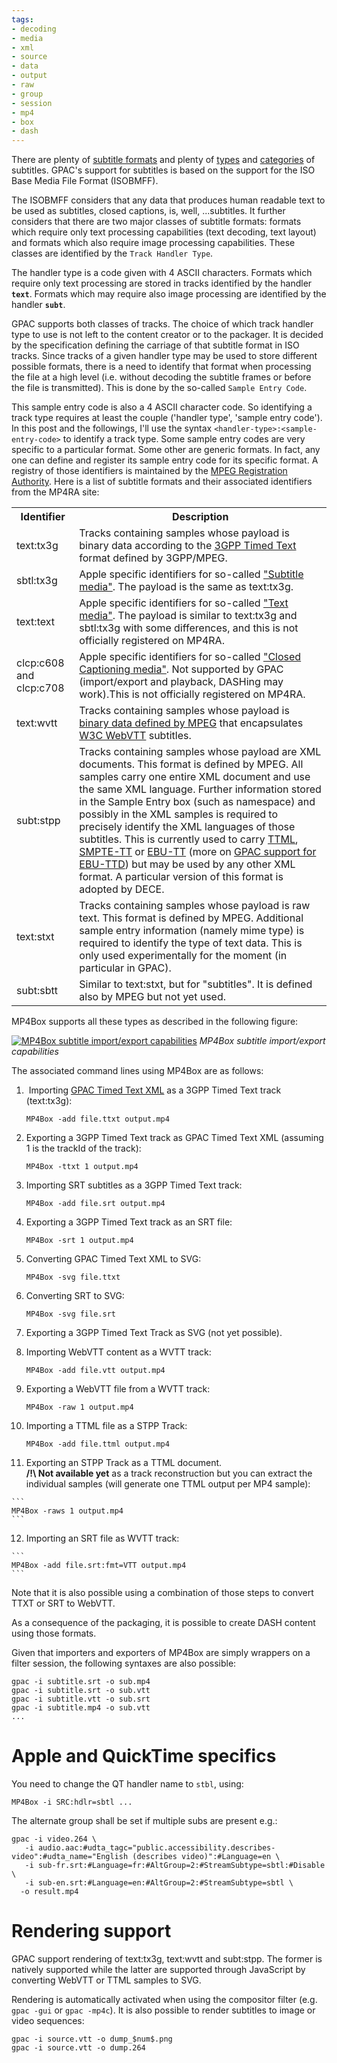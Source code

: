```yaml
---
tags:
- decoding
- media
- xml
- source
- data
- output
- raw
- group
- session
- mp4
- box
- dash
---
```


There are plenty of [subtitle formats](http://en.wikipedia.org/wiki/Subtitle_(captioning)#Subtitle_formats) and plenty of [types](http://en.wikipedia.org/wiki/Subtitle_(captioning)#Types) and [categories](http://en.wikipedia.org/wiki/Subtitle_(captioning)#Categories) of subtitles. GPAC's support for subtitles is based on the support for the ISO Base Media File Format (ISOBMFF). 

The ISOBMFF considers that any data that produces human readable text to be used as subtitles, closed captions, is, well, ...subtitles. It further considers that there are two major classes of subtitle formats: formats which require only text processing capabilities (text decoding, text layout) and formats which also require image processing capabilities. These classes are identified by the `Track Handler Type`.

The handler type is a code given with 4 ASCII characters. Formats which require only text processing are stored in tracks identified by the handler **`text`**. Formats which may require also image processing are identified by the handler **`subt`**. 

GPAC supports both classes of tracks. The choice of which track handler type to use is not left to the content creator or to the packager. It is decided by the specification defining the carriage of that subtitle format in ISO tracks. Since tracks of a given handler type may be used to store different possible formats, there is a need to identify that format when processing the file at a high level (i.e. without decoding the subtitle frames or before the file is transmitted). This is done by the so-called `Sample Entry Code`.

This sample entry code is also a 4 ASCII character code. So identifying a track type requires at least the couple ('handler type', 'sample entry code'). In this post and the followings, I'll use the syntax `<handler-type>:<sample-entry-code>` to identify a track type. Some sample entry codes are very specific to a particular format. Some other are generic formats. In fact, any one can define and register its sample entry code for its specific format. A registry of those identifiers is maintained by the [MPEG Registration Authority](https://mp4ra.org/#/codecs). Here is a list of subtitle formats and their associated identifiers from the MP4RA site:

<table>

<tbody>

<tr>

<th>Identifier</th>

<th style="text-align: center">Description</th>

</tr>

<tr>

<td>text:tx3g</td>

<td>Tracks containing samples whose payload is binary data according to the <a href="http://www.etsi.org/deliver/etsi_ts/126200_126299/126245/11.00.00_60/ts_126245v110000p.pdf">3GPP Timed Text</a> format defined by 3GPP/MPEG.</td>

</tr>

<tr>

<td>sbtl:tx3g</td>

<td>Apple specific identifiers for so-called <a href="https://developer.apple.com/library/mac/documentation/quicktime/qtff/QTFFChap3/qtff3.html">"Subtitle media"</a>. The payload is the same as text:tx3g.</td>

</tr>

<tr>

<td>text:text</td>

<td>Apple specific identifiers for so-called <a href="https://developer.apple.com/library/mac/documentation/quicktime/qtff/QTFFChap3/qtff3.html">"Text media"</a>. The payload is similar to text:tx3g and sbtl:tx3g with some differences, and this is not officially registered on MP4RA.</td>

</tr>

<tr>

<td>clcp:c608 and clcp:c708</td>

<td>Apple specific identifiers for so-called <a href="https://developer.apple.com/library/mac/documentation/quicktime/qtff/QTFFChap3/qtff3.html">"Closed Captioning media"</a>. Not supported by GPAC (import/export and playback, DASHing may work).This is not officially registered on MP4RA.</td>

</tr>

<tr>

<td>text:wvtt</td>

<td>Tracks containing samples whose payload is <a href="http://www.iso.org/iso/home/store/catalogue_tc/catalogue_detail.htm?csnumber=63107">binary data defined by MPEG</a> that encapsulates <a href="https://w3c.github.io/webvtt/">W3C WebVTT</a> subtitles.</td>

</tr>

<tr>

<td>subt:stpp</td>

<td>Tracks containing samples whose payload are XML documents. This format is defined by MPEG. All samples carry one entire XML document and use the same XML language. Further information stored in the Sample Entry box (such as namespace) and possibly in the XML samples is required to precisely identify the XML languages of those subtitles. This is currently used to carry <a href="http://www.w3.org/TR/ttaf1-dfxp/">TTML</a>, <a href="https://www.smpte.org/sites/default/files/st2052-1-2010.pdf">SMPTE-TT</a> or <a href="https://tech.ebu.ch/docs/tech/tech3381.pdf">EBU-TT</a> (more on <a href="EBU-TTD-support-in-GPAC">GPAC support for EBU-TTD</a>) but may be used by any other XML format. A particular version of this format is adopted by DECE.</td>

</tr>

<tr>

<td>text:stxt</td>

<td>Tracks containing samples whose payload is raw text. This format is defined by MPEG. Additional sample entry information (namely mime type) is required to identify the type of text data. This is only used experimentally for the moment (in particular in GPAC).</td>

</tr>

<tr>

<td>subt:sbtt</td>

<td>Similar to text:stxt, but for "subtitles". It is defined also by MPEG but not yet used.</td>

</tr>

</tbody>

</table>

MP4Box supports all these types as described in the following figure:

[![MP4Box subtitle import/export capabilities](https://gpac.io/files/2014/09/mp4box-subtitle-support.png)](https://gpac.io/files/2014/09/mp4box-subtitle-support.png)
_MP4Box subtitle import/export capabilities_

The associated command lines using MP4Box are as follows:

1.   Importing [GPAC Timed Text XML](TTXT-Format-Documentation) as a 3GPP Timed Text track (text:tx3g):
    
    ```
    MP4Box -add file.ttxt output.mp4
    ```
    
2.  Exporting a 3GPP Timed Text track as GPAC Timed Text XML (assuming 1 is the trackId of the track):
    
    ```
    MP4Box -ttxt 1 output.mp4
    ```
    
3.  Importing SRT subtitles as a 3GPP Timed Text track:
    
    ```
    MP4Box -add file.srt output.mp4
    ```
    
4.  Exporting a 3GPP Timed Text track as an SRT file:
    
    ```
    MP4Box -srt 1 output.mp4
    ```
    
5.  Converting GPAC Timed Text XML to SVG:
    
    ```
    MP4Box -svg file.ttxt
    ```
    
6.  Converting SRT to SVG:
    
    ```
    MP4Box -svg file.srt
    ```
    
7.  Exporting a 3GPP Timed Text Track as SVG (not yet possible).
8.  Importing WebVTT content as a WVTT track:
    
    ```
    MP4Box -add file.vtt output.mp4
    ```
    
9.  Exporting a WebVTT file from a WVTT track:
    
    ```
    MP4Box -raw 1 output.mp4
    ```
    
10. Importing a TTML file as a STPP Track:

    ```
    MP4Box -add file.ttml output.mp4
    ```
    
11.  Exporting an STPP Track as a TTML document.  
    **/!\\ Not available yet** as a track reconstruction but you can extract the individual samples (will generate one TTML output per MP4 sample):
    
    ```
    MP4Box -raws 1 output.mp4
    ```
    
12.  Importing an SRT file as WVTT track:
    
    ```
    MP4Box -add file.srt:fmt=VTT output.mp4
    ```


Note that it is also possible using a combination of those steps to convert TTXT or SRT to WebVTT.

As a consequence of the packaging, it is possible to create DASH content using those formats.

Given that importers and exporters of MP4Box are simply wrappers on a filter session, the following syntaxes are also possible:
```
gpac -i subtitle.srt -o sub.mp4
gpac -i subtitle.srt -o sub.vtt
gpac -i subtitle.vtt -o sub.srt
gpac -i subtitle.mp4 -o sub.vtt
...
```

# Apple and QuickTime specifics

You need to change the QT handler name to ```stbl```, using:
```
MP4Box -i SRC:hdlr=sbtl ... 
```

The alternate group shall be set if multiple subs are present e.g.:
```
gpac -i video.264 \
   -i audio.aac:#udta_tagc="public.accessibility.describes-video":#udta_name="English (describes video)":#Language=en \
   -i sub-fr.srt:#Language=fr:#AltGroup=2:#StreamSubtype=sbtl:#Disable \
   -i sub-en.srt:#Language=en:#AltGroup=2:#StreamSubtype=sbtl \
  -o result.mp4
```
 
# Rendering support
GPAC support rendering of text:tx3g, text:wvtt and subt:stpp. The former is natively supported while the latter are supported through JavaScript by converting WebVTT or TTML samples to SVG.

Rendering is automatically activated when using the compositor filter (e.g. `gpac -gui` or `gpac -mp4c`).
It is also possible to render subtitles to image or video sequences:
```
gpac -i source.vtt -o dump_$num$.png
gpac -i source.vtt -o dump.264
```
